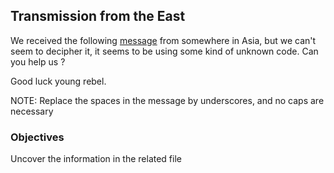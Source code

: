 ## Transmission from the East

We received the following [message](mystery_transmission.txt) from somewhere in Asia, but we can't seem to decipher it, it seems to be using some kind of unknown code. Can you help us ?

Good luck young rebel.

NOTE: Replace the spaces in the message by underscores, and no caps are necessary

### Objectives

Uncover the information in the related file
